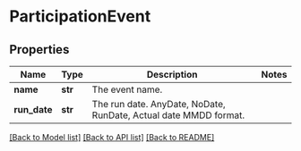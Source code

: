 # ParticipationEvent

## Properties
Name | Type | Description | Notes
------------ | ------------- | ------------- | -------------
**name** | **str** | The event name. | 
**run_date** | **str** | The run date. AnyDate, NoDate, RunDate, Actual date MMDD format. | 

[[Back to Model list]](../README.md#documentation-for-models) [[Back to API list]](../README.md#documentation-for-api-endpoints) [[Back to README]](../README.md)

